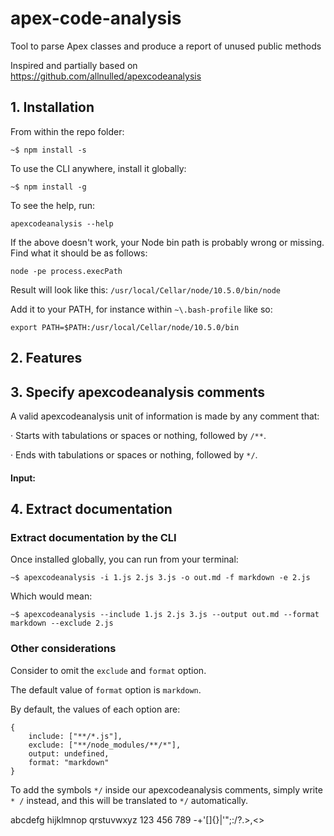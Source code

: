 # apex-code-analysis

Tool to parse Apex classes and produce a report of unused public methods

Inspired and partially based on https://github.com/allnulled/apexcodeanalysis

## 1. Installation

From within the repo folder:

`~$ npm install -s`

To use the CLI anywhere, install it globally:

`~$ npm install -g`

To see the help, run:

`apexcodeanalysis --help`

If the above doesn't work, your Node bin path is probably wrong or missing.  Find what it should be as follows:

`node -pe process.execPath`

Result will look like this: `/usr/local/Cellar/node/10.5.0/bin/node`

Add it to your PATH, for instance within `~\.bash-profile` like so:

`export PATH=$PATH:/usr/local/Cellar/node/10.5.0/bin`

## 2. Features

## 3. Specify apexcodeanalysis comments

A valid apexcodeanalysis unit of information is made by any comment that:

· Starts with tabulations or spaces or nothing, followed by `/**`.

· Ends with tabulations or spaces or nothing, followed by `*/`.

#### Input:

## 4. Extract documentation

### Extract documentation by the CLI

Once installed globally, you can run from your terminal:

`~$ apexcodeanalysis -i 1.js 2.js 3.js -o out.md -f markdown -e 2.js`

Which would mean:

`~$ apexcodeanalysis --include 1.js 2.js 3.js --output out.md --format markdown --exclude 2.js`

### Other considerations

Consider to omit the `exclude` and `format` option.

The default value of `format` option is `markdown`.

By default, the values of each option are:

```
{
	include: ["**/*.js"],
	exclude: ["**/node_modules/**/*"],
	output: undefined,
	format: "markdown"
}
```

To add the symbols `*/` inside our apexcodeanalysis comments, simply write `* /` instead,
and this will be translated to `*/` automatically.

abcdefg hijklmnop qrstuvwxyz 123 456 789 -+'[]{}\|'";:/?.>,<>